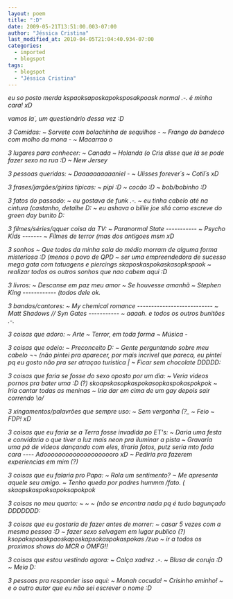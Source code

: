 ```yaml
---
layout: poem
title: ":D"
date: 2009-05-21T13:51:00.003-07:00
author: "Jéssica Cristina"
last_modified_at: 2010-04-05T21:04:40.934-07:00
categories:
  - imported
  - blogspot
tags:
  - blogspot
  - "Jéssica Cristina"
---
```


<span style="font-style: italic;">eu so posto merda kspaoksaposkapoksposakpoask normal .-. é minha cara! xD

<span style="font-style: italic;">vamos la´, um questionário dessa vez :D

<span style="font-style: italic;">3 Comidas:
<span style="font-style: italic;">~ Sorvete com bolachinha de sequilhos *-*
<span style="font-style: italic;">~ Frango do bandeco com molho da mona *-*
<span style="font-style: italic;">~ Macarrao *o*

<span style="font-style: italic;">3 lugares para conhecer:
<span style="font-style: italic;">~ Canada
<span style="font-style: italic;">~ Holanda (o Cris disse que lá se pode fazer sexo na rua :D
<span style="font-style: italic;">~ New Jersey 

<span style="font-style: italic;">3 pessoas queridas:
<span style="font-style: italic;">~ Daaaaaaaaaaniel *-*
<span style="font-style: italic;">~ Ulisses forever´s 
<span style="font-style: italic;">~ Cotil´s xD

<span style="font-style: italic;">3 frases/jargões/gírias típicas:
<span style="font-style: italic;">~ pipi :D
<span style="font-style: italic;">~ cocão :D
<span style="font-style: italic;">~ bob/bobinho :D

<span style="font-style: italic;">3 fatos do passado:
<span style="font-style: italic;">~ eu gostava de funk .-.
<span style="font-style: italic;">~ eu tinha cabelo até na cintura (castanho, detalhe D:
<span style="font-style: italic;">~ eu ashava o billie joe sllá como escreve do green day bunito D:

<span style="font-style: italic;">3 filmes/séries/qquer coisa da TV:
<span style="font-style: italic;">~ Paranormal State *-----------* 
<span style="font-style: italic;">~ Psycho Kids *-------*
<span style="font-style: italic;">~ Filmes de terror (mas dos antigoes msm xD 

<span style="font-style: italic;">3 sonhos
<span style="font-style: italic;">~ Que todos da minha sala do médio morram de alguma forma misteriosa :D (menos o povo de QPD
<span style="font-style: italic;">~ ser uma empreendedora de sucesso mega gata com tatuagens e piercings skaposkaspokaskasopkspaok 
<span style="font-style: italic;">~ realizar todos os outros sonhos que nao cabem aqui :D

<span style="font-style: italic;">3 livros:
<span style="font-style: italic;">~ Descanse em paz meu amor
<span style="font-style: italic;">~ Se houvesse amanhã
<span style="font-style: italic;">~ Stephen King *------------* (todos dele ok. 

<span style="font-style: italic;">3 bandas/cantores:
<span style="font-style: italic;">~ My chemical romance *---------------------------*
<span style="font-style: italic;">~ Matt Shadows // Syn Gates *-----------*
<span style="font-style: italic;">~ aaaah. e todos os outros bunitões .-. 

<span style="font-style: italic;">3 coisas que adoro:
<span style="font-style: italic;">~ Arte
<span style="font-style: italic;">~ Terror, em toda forma
<span style="font-style: italic;">~ Música *-*

<span style="font-style: italic;">3 coisas que odeio:
<span style="font-style: italic;">~ Preconceito D:
<span style="font-style: italic;">~ Gente perguntando sobre meu cabelo ¬¬   (não pintei pra aparecer, por mais incrivel que pareca, eu pintei pq eu gosto não pra ser atraçao turistica _|_ 
<span style="font-style: italic;">~ Ficar sem chocolate DDDDD:

<span style="font-style: italic;">3 coisas que faria se fosse do sexo oposto por um dia:
<span style="font-style: italic;">~ Veria videos pornos pra bater uma :D  (?) skoapskasopkaspokasopkaspokaspokpok 
<span style="font-style: italic;">~ Iria cantar todas as meninas 
<span style="font-style: italic;">~ Iria dar em cima de um gay depois sair correndo \o/

<span style="font-style: italic;">3 xingamentos/palavrões que sempre uso:
<span style="font-style: italic;">~ Sem vergonha (?_
<span style="font-style: italic;">~ Feio 
<span style="font-style: italic;">~ FDP! xD 

<span style="font-style: italic;">3 coisas que eu faria se a Terra fosse invadida po ET's:
<span style="font-style: italic;">~ Daria uma festa e convidaria o que tiver a luz mais neon pra iluminar a pista
<span style="font-style: italic;">~ Gravaria uma pá de videos dançando com eles, tiraria fotos, putz seria mto foda cara *----* Adoooooooooooooooooooro xD
<span style="font-style: italic;">~ Pediria pra fazerem experiencias em mim (?)

<span style="font-style: italic;">3 coisas que eu falaria pro Papa:
<span style="font-style: italic;">~ Rola um sentimento?
<span style="font-style: italic;">~ Me apresenta aquele seu amigo.
<span style="font-style: italic;">~ Tenho queda por padres hummm  /fato.  ( skaopskaspoksapoksapokpok 

<span style="font-style: italic;">3 coisas no meu quarto:
<span style="font-style: italic;">~ 
<span style="font-style: italic;">~ 
<span style="font-style: italic;">~ 
<span style="font-style: italic;">(não se encontra nada pq é tudo bagunçado DDDDDDD: 

<span style="font-style: italic;">3 coisas que eu gostaria de fazer antes de morrer:
<span style="font-style: italic;">~ casar 5 vezes com a mesma pessoa :D
<span style="font-style: italic;">~ fazer sexo selvagem em lugar publico (?) ksopakspoaskpaoskaposkapsokaspokaspokas /zuo
<span style="font-style: italic;">~ ir a todos os proximos shows do MCR *o* OMFG!!

<span style="font-style: italic;">3 coisas que estou vestindo agora:
<span style="font-style: italic;">~ Calça xadrez .-.
<span style="font-style: italic;">~ Blusa de coruja :D
<span style="font-style: italic;">~ Meia D:

<span style="font-style: italic;">3 pessoas pra responder isso aqui:
<span style="font-style: italic;">~ Monah cocuda! 
<span style="font-style: italic;">~ Crisinho eminho!
<span style="font-style: italic;">~ e o outro autor que eu não sei escrever o nome :D
